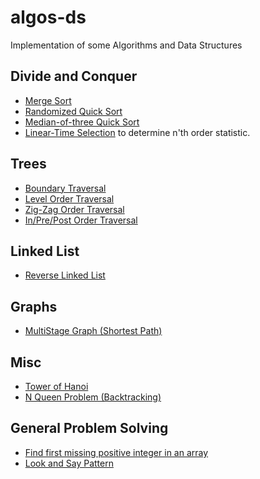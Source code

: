 # algos-ds
Implementation of some Algorithms and Data Structures

## Divide and Conquer
- [Merge Sort](https://github.com/Ayush-A/algos-ds/blob/master/divide-conquer/mergeSort.py)
- [Randomized Quick Sort](https://github.com/Ayush-A/algos-ds/blob/master/divide-conquer/quickSort.py)
- [Median-of-three Quick Sort](https://github.com/Ayush-A/algos-ds/blob/master/divide-conquer/threeMedianQuick.py)
- [Linear-Time Selection](https://github.com/ayushdata/algos-ds/blob/master/divide-conquer/linearTimeSelection.py) to determine n'th order statistic.

## Trees
- [Boundary Traversal](https://github.com/ayushdata/algos-ds/blob/master/trees/boundaryTree.c)
- [Level Order Traversal](https://github.com/ayushdata/algos-ds/blob/master/trees/levelorder.c)
- [Zig-Zag Order Traversal](https://github.com/ayushdata/algos-ds/blob/master/trees/zigzag.c)
- [In/Pre/Post Order Traversal](https://github.com/ayushdata/algos-ds/blob/master/trees/in_pre_post.c)

## Linked List
- [Reverse Linked List](https://github.com/ayushdata/algos-ds/blob/master/linkedlist/reversell.c)

## Graphs
- [MultiStage Graph (Shortest Path)](https://github.com/ayushdata/algos-ds/blob/master/graphs/multistage.c)

## Misc
- [Tower of Hanoi](https://github.com/ayushdata/algos-ds/blob/master/misc/towerofhanoi.c)
- [N Queen Problem (Backtracking)](https://github.com/ayushdata/algos-ds/blob/master/misc/nqueens.c)

## General Problem Solving
- [Find first missing positive integer in an array](https://github.com/ayushdata/algos-ds/blob/master/probSolve/first_missing_positive.c)
- [Look and Say Pattern](https://github.com/ayushdata/algos-ds/blob/master/probSolve/look_and_say.c)